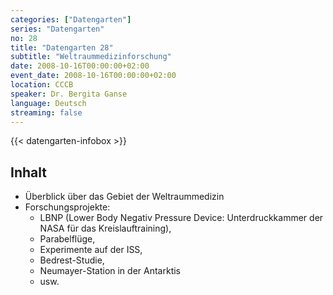 ```yaml
---
categories: ["Datengarten"]
series: "Datengarten"
no: 28
title: "Datengarten 28"
subtitle: "Weltraummedizinforschung"
date: 2008-10-16T00:00:00+02:00
event_date: 2008-10-16T00:00:00+02:00
location: CCCB
speaker: Dr. Bergita Ganse
language: Deutsch
streaming: false
---
```

{{< datengarten-infobox >}}

Inhalt
------

-   Überblick über das Gebiet der Weltraummedizin
-   Forschungsprojekte:
    -   LBNP (Lower Body Negativ Pressure Device: Unterdruckkammer der
        NASA für das Kreislauftraining),
    -   Parabelflüge,
    -   Experimente auf der ISS,
    -   Bedrest-Studie,
    -   Neumayer-Station in der Antarktis
    -   usw.
